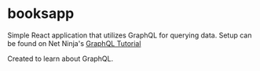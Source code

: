 # booksapp

Simple React application that utilizes GraphQL for querying data. Setup can be found on Net Ninja's [GraphQL Tutorial](https://www.youtube.com/playlist?list=PL4cUxeGkcC9iK6Qhn-QLcXCXPQUov1U7f)

Created to learn about GraphQL. 

